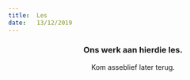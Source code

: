 ```yaml
---
title:  Les
date:   13/12/2019
---
```


### <center>Ons werk aan hierdie les.</center>
<center>Kom asseblief later terug.</center>